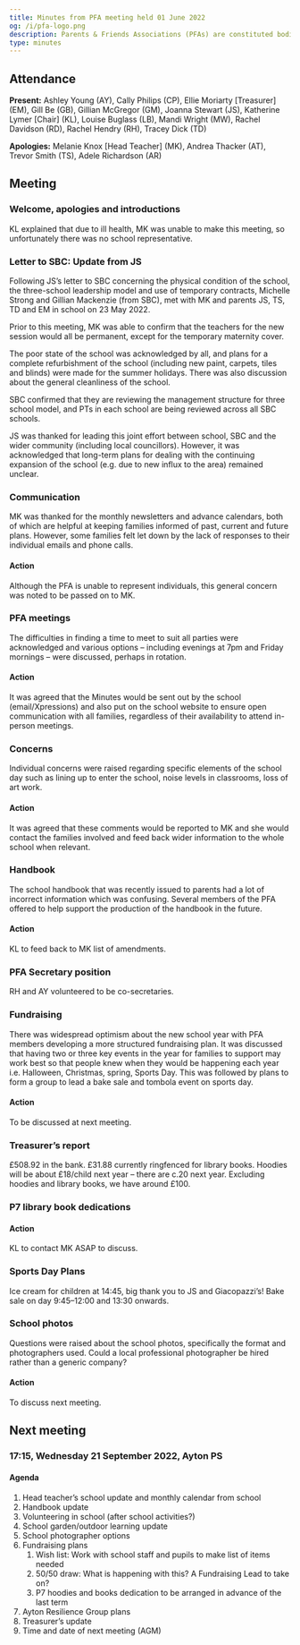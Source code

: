 ```yaml
---
title: Minutes from PFA meeting held 01 June 2022
og: /i/pfa-logo.png
description: Parents & Friends Associations (PFAs) are constituted bodies, which support the school and the broader community. They are independent from the school and the local authority.
type: minutes
---
```


## Attendance

**Present:** Ashley Young (AY), Cally Philips (CP), Ellie Moriarty [Treasurer] (EM), Gill Be (GB), Gillian McGregor (GM), Joanna Stewart (JS), Katherine Lymer [Chair] (KL), Louise Buglass (LB), Mandi Wright (MW), Rachel Davidson (RD), Rachel Hendry (RH), Tracey Dick (TD)

**Apologies:** Melanie Knox [Head Teacher] (MK), Andrea Thacker (AT), Trevor Smith (TS), Adele Richardson (AR)

## Meeting

### Welcome, apologies and introductions

KL explained that due to ill health, MK was unable to make this meeting, so unfortunately there was no school representative.

### Letter to SBC: Update from JS

Following JS’s letter to SBC concerning the physical condition of the school, the three-school leadership model and use of temporary contracts, Michelle Strong and Gillian Mackenzie (from SBC), met with MK and parents JS, TS, TD and EM in school on 23 May 2022.

Prior to this meeting, MK was able to confirm that the teachers for the new session would all be permanent, except for the temporary maternity cover.

The poor state of the school was acknowledged by all, and plans for a complete refurbishment of the school (including new paint, carpets, tiles and blinds) were made for the summer holidays. There was also discussion about the general cleanliness of the school.

SBC confirmed that they are reviewing the management structure for three school model, and PTs in each school are being reviewed across all SBC schools.

JS was thanked for leading this joint effort between school, SBC and the wider community (including local councillors). However, it was acknowledged that long-term plans for dealing with the continuing expansion of the school (e.g. due to new influx to the area) remained unclear.

### Communication

MK was thanked for the monthly newsletters and advance calendars, both of which are helpful at keeping families informed of past, current and future plans. However, some families felt let down by the lack of responses to their individual emails and phone calls.

#### Action

Although the PFA is unable to represent individuals, this general concern was noted to be passed on to MK.

### PFA meetings

The difficulties in finding a time to meet to suit all parties were acknowledged and various options – including evenings at 7pm and Friday mornings – were discussed, perhaps in rotation.

#### Action

It was agreed that the Minutes would be sent out by the school (email/Xpressions) and also put on the school website to ensure open communication with all families, regardless of their availability to attend in-person meetings.

### Concerns

Individual concerns were raised regarding specific elements of the school day such as lining up to enter the school, noise levels in classrooms, loss of art work.

#### Action

It was agreed that these comments would be reported to MK and she would contact the families involved and feed back wider information to the whole school when relevant.

### Handbook

The school handbook that was recently issued to parents had a lot of incorrect information which was confusing. Several members of the PFA offered to help support the production of the handbook in the future.

#### Action

KL to feed back to MK list of amendments.

### PFA Secretary position

RH and AY volunteered to be co-secretaries.

### Fundraising

There was widespread optimism about the new school year with PFA members developing a more structured fundraising plan. It was discussed that having two or three key events in the year for families to support may work best so that people knew when they would be happening each year i.e. Halloween, Christmas, spring, Sports Day. This was followed by plans to form a group to lead a bake sale and tombola event on sports day.

#### Action

To be discussed at next meeting.

### Treasurer’s report

£508.92 in the bank. £31.88 currently ringfenced for library books. Hoodies will be about £18/child next year – there are c.20 next year. Excluding hoodies and library books, we have around £100.

### P7 library book dedications

#### Action

KL to contact MK ASAP to discuss.

### Sports Day Plans

Ice cream for children at 14:45, big thank you to JS and Giacopazzi’s! Bake sale on day 9:45–12:00 and 13:30 onwards.

### School photos

Questions were raised about the school photos, specifically the format and photographers used. Could a local professional photographer be hired rather than a generic company?

#### Action

To discuss next meeting.

## Next meeting

### 17:15, Wednesday 21 September 2022, Ayton PS

#### Agenda

1. Head teacher’s school update and monthly calendar from school
2. Handbook update
3. Volunteering in school (after school activities?)
4. School garden/outdoor learning update
5. School photographer options
6. Fundraising plans
    1. Wish list: Work with school staff and pupils to make list of items needed
    2. 50/50 draw: What is happening with this? A Fundraising Lead to take on?
    3. P7 hoodies and books dedication to be arranged in advance of the last term
10. Ayton Resilience Group plans
11. Treasurer’s update
12. Time and date of next meeting (AGM)
